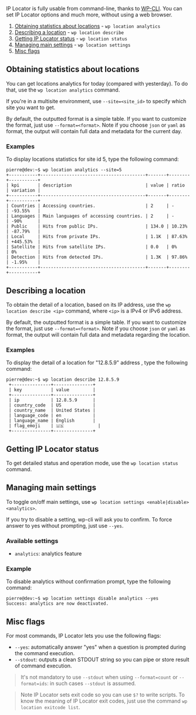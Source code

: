IP Locator is fully usable from command-line, thanks to [WP-CLI](https://wp-cli.org/). You can set IP Locator options and much more, without using a web browser.

1. [Obtaining statistics about locations](#obtaining-statistics-about-locations) - `wp location analytics`
2. [Describing a location](#describing-a-location) - `wp location describe`
3. [Getting IP Locator status](#getting-ip-locator-status) - `wp location status`
4. [Managing main settings](#managing-main-settings) - `wp location settings`
5. [Misc flags](#misc-flags)

## Obtaining statistics about locations

You can get locations analytics for today (compared with yesterday). To do that, use the `wp location analytics` command.

If you're in a multisite environment, use `--site=<site_id>` to specify which site you want to get. 

By default, the outputted format is a simple table. If you want to customize the format, just use `--format=<format>`. Note if you choose `json` or `yaml` as format, the output will contain full data and metadata for the current day.

### Examples

To display locations statistics for site id 5, type the following command:
```console
pierre@dev:~$ wp location analytics --site=5
+-----------+----------------------------------------+-------+--------+-----------+
| kpi       | description                            | value | ratio  | variation |
+-----------+----------------------------------------+-------+--------+-----------+
| Countries | Accessing countries.                   | 2     | -      | -93.55%   |
| Languages | Main languages of accessing countries. | 2     | -      | -90%      |
| Public    | Hits from public IPs.                  | 134.0 | 10.23% | -87.79%   |
| Local     | Hits from private IPs.                 | 1.1K  | 87.63% | +445.53%  |
| Satellite | Hits from satellite IPs.               | 0.0   | 0%     | 0%        |
| Detection | Hits from detected IPs.                | 1.3K  | 97.86% | -1.95%    |
+-----------+----------------------------------------+-------+--------+-----------+
```

## Describing a location

To obtain the detail of a location, based on its IP address, use the `wp location describe <ip>` command, where `<ip>` is a IPv4 or IPv6 address.

By default, the outputted format is a simple table. If you want to customize the format, just use `--format=<format>`. Note if you choose `json` or `yaml` as format, the output will contain full data and metadata regarding the location.

### Examples

To display the detail of a location for "12.8.5.9" address , type the following command:
```console
pierre@dev:~$ wp location describe 12.8.5.9
 +---------------+---------------+
 | key           | value         |
 +---------------+---------------+
 | ip            | 12.8.5.9      |
 | country_code  | US            |
 | country_name  | United States |
 | language_code | en            |
 | language_name | English       |
 | flag_emoji    | 🇺🇸             |
 +---------------+---------------+
```

## Getting IP Locator status

To get detailed status and operation mode, use the `wp location status` command.

## Managing main settings

To toggle on/off main settings, use `wp location settings <enable|disable> <analytics>`.

If you try to disable a setting, wp-cli will ask you to confirm. To force answer to yes without prompting, just use `--yes`.

### Available settings

- `analytics`: analytics feature

### Example

To disable analytics without confirmation prompt, type the following command:
```console
pierre@dev:~$ wp location settings disable analytics --yes
Success: analytics are now deactivated.
```

## Misc flags

For most commands, IP Locator lets you use the following flags:
- `--yes`: automatically answer "yes" when a question is prompted during the command execution.
- `--stdout`: outputs a clean STDOUT string so you can pipe or store result of command execution.

> It's not mandatory to use `--stdout` when using `--format=count` or `--format=ids`: in such cases `--stdout` is assumed.

> Note IP Locator sets exit code so you can use `$?` to write scripts.
> To know the meaning of IP Locator exit codes, just use the command `wp location exitcode list`.